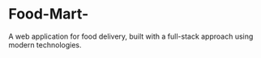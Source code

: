 # Food-Mart-
A web application for food delivery, built with a full-stack approach using modern technologies.
